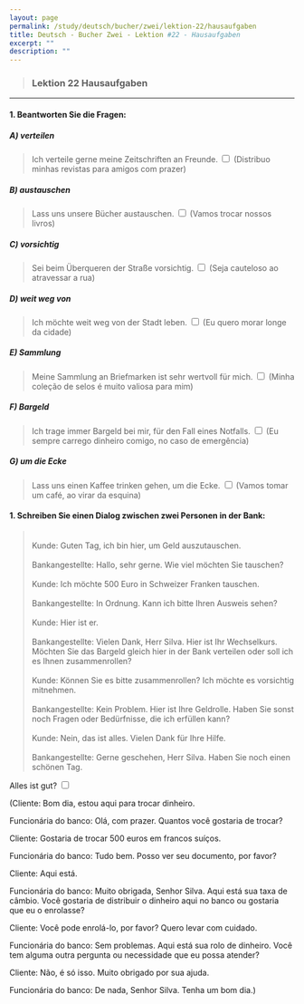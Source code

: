 ```yaml
---
layout: page
permalink: /study/deutsch/bucher/zwei/lektion-22/hausaufgaben
title: Deutsch - Bucher Zwei - Lektion #22 - Hausaufgaben
excerpt: ""
description: ""
---
```


> ### Lektion 22 **Hausaufgaben**

---

#### 1. Beantworten Sie die Fragen:

##### A) verteilen
> Ich verteile gerne meine Zeitschriften an Freunde. <input type="checkbox" />
(Distribuo minhas revistas para amigos com prazer)

##### B) austauschen
> Lass uns unsere Bücher austauschen. <input type="checkbox" />
(Vamos trocar nossos livros)

##### C) vorsichtig
> Sei beim Überqueren der Straße vorsichtig. <input type="checkbox" />
(Seja cauteloso ao atravessar a rua)

##### D) weit weg von
> Ich möchte weit weg von der Stadt leben. <input type="checkbox" />
(Eu quero morar longe da cidade)

##### E) Sammlung
> Meine Sammlung an Briefmarken ist sehr wertvoll für mich. <input type="checkbox" />
(Minha coleção de selos é muito valiosa para mim)

##### F) Bargeld 
> Ich trage immer Bargeld bei mir, für den Fall eines Notfalls. <input type="checkbox" />
(Eu sempre carrego dinheiro comigo, no caso de emergência)

##### G) um die Ecke
> Lass uns einen Kaffee trinken gehen, um die Ecke. <input type="checkbox" />
(Vamos tomar um café, ao virar da esquina)

#### 1. Schreiben Sie einen Dialog zwischen zwei Personen in der Bank:

> \
> Kunde: Guten Tag, ich bin hier, um Geld auszutauschen.
> \
> \
> Bankangestellte: Hallo, sehr gerne. Wie viel möchten Sie tauschen?
> \
> \
> Kunde: Ich möchte 500 Euro in Schweizer Franken tauschen.
> \
> \
> Bankangestellte: In Ordnung. Kann ich bitte Ihren Ausweis sehen?
> \
> \
> Kunde: Hier ist er.
> \
> \
> Bankangestellte: Vielen Dank, Herr Silva. Hier ist Ihr Wechselkurs. Möchten Sie das Bargeld gleich hier in der Bank verteilen oder soll ich es Ihnen zusammenrollen?
> \
> \
> Kunde: Können Sie es bitte zusammenrollen? Ich möchte es vorsichtig mitnehmen.
> \
> \
> Bankangestellte: Kein Problem. Hier ist Ihre Geldrolle. Haben Sie sonst noch Fragen oder Bedürfnisse, die ich erfüllen kann?
> \
> \
> Kunde: Nein, das ist alles. Vielen Dank für Ihre Hilfe.
> \
> \
> Bankangestellte: Gerne geschehen, Herr Silva. Haben Sie noch einen schönen Tag.

Alles ist gut? <input type="checkbox" />

(Cliente: Bom dia, estou aqui para trocar dinheiro.

Funcionária do banco: Olá, com prazer. Quantos você gostaria de trocar?

Cliente: Gostaria de trocar 500 euros em francos suíços.

Funcionária do banco: Tudo bem. Posso ver seu documento, por favor?

Cliente: Aqui está.

Funcionária do banco: Muito obrigada, Senhor Silva. Aqui está sua taxa de câmbio. Você gostaria de distribuir o dinheiro aqui no banco ou gostaria que eu o enrolasse?

Cliente: Você pode enrolá-lo, por favor? Quero levar com cuidado.

Funcionária do banco: Sem problemas. Aqui está sua rolo de dinheiro. Você tem alguma outra pergunta ou necessidade que eu possa atender?

Cliente: Não, é só isso. Muito obrigado por sua ajuda.

Funcionária do banco: De nada, Senhor Silva. Tenha um bom dia.)